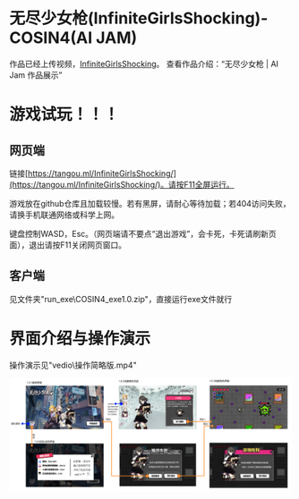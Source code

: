 # 无尽少女枪(InfiniteGirlsShocking)-COSIN4(AI JAM)

作品已经上传视频，[InfiniteGirlsShocking](https://www.bilibili.com/video/BV1kG4y1g7aY/?share_source=copy_web&vd_source=e71966b84faf5874c21ed098ab048bff)。
查看作品介绍：“无尽少女枪 | AI Jam 作品展示”

# 游戏试玩！！！

## 网页端

链接[https://tangou.ml/InfiniteGirlsShocking/](https://tangou.ml/InfiniteGirlsShocking/)。请按F11全屏运行。

游戏放在github仓库且加载较慢。若有黑屏，请耐心等待加载；若404访问失败，请换手机联通网络或科学上网。

键盘控制WASD，Esc。（网页端请不要点“退出游戏”，会卡死，卡死请刷新页面），退出请按F11关闭网页窗口。

## 客户端

见文件夹"run_exe\COSIN4_exe1.0.zip"，直接运行exe文件就行

# 界面介绍与操作演示

操作演示见"vedio\操作简略版.mp4"

![](Images/Introduce.png)

